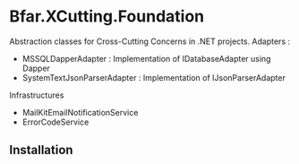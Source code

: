 ﻿# Bfar.XCutting.Foundation
Abstraction classes for Cross-Cutting Concerns in .NET projects.
Adapters :
 - MSSQLDapperAdapter : Implementation of IDatabaseAdapter using Dapper
 - SystemTextJsonParserAdapter :  Implementation of IJsonParserAdapter

Infrastructures
 - MailKitEmailNotificationService
 - ErrorCodeService



## Installation